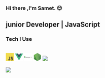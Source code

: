 ### Hi there ,I'm Samet. :blush:
## junior Developer | JavaScript

### Tech I Use
<br/>
<img src="https://raw.githubusercontent.com/github/explore/80688e429a7d4ef2fca1e82350fe8e3517d3494d/topics/javascript/javascript.png" width="25" height="25">
<img src="https://raw.githubusercontent.com/github/explore/80688e429a7d4ef2fca1e82350fe8e3517d3494d/topics/vue/vue.png" width="25" height="25">
<img src="https://raw.githubusercontent.com/github/explore/80688e429a7d4ef2fca1e82350fe8e3517d3494d/topics/mongodb/mongodb.png" width="25" height="25">
<img src="https://raw.githubusercontent.com/github/explore/80688e429a7d4ef2fca1e82350fe8e3517d3494d/topics/nodejs/nodejs.png" width="25" height="25">


<img src="https://github-readme-stats.vercel.app/api?username=sameterdogan&show_icons=true&theme=radical">

<br/>
<br/>

<img src="https://github-readme-stats.vercel.app/api/top-langs/?username=sameterdogan&">



[linkedin]: https://www.linkedin.com/in/samet-erdo%C4%9Fan-2889231b2/
